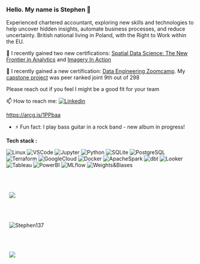 ### Hello. My name is Stephen 👋
Experienced chartered accountant, exploring new skills and technologies to help uncover hidden insights, automate business processes, and reduce uncertainty. British national living in Poland, with the Right to Work within the EU.

🔭 I recently gained two new certifications: [Spatial Data Science: The New Frontier in Analytics](https://www.esri.com/training/TrainingRecord/Certificate/sjb137/64f442d7532b353002b12f6e/-120) and [Imagery In Action](https://www.esri.com/training/TrainingRecord/Certificate/sjb137/64f46df0532b353002b2e5f8/-120)

🔭 I recently gained a new certification: [Data Engineering Zoomcamp](https://certificate.datatalks.club/dezoomcamp/2023/f41bd5e614a2621152ee9c4355571dd1c0d0c8d3.pdf). My [capstone project](https://github.com/Stephen137/de_zoomcamp_project) was peer ranked joint 9th out of 298


Please reach out if you feel I might be a good fit for your team

📫 How to reach me: <a href="https://www.linkedin.com/in/sjbarrie/">
  <img
    alt="Linkedin"
    src="https://img.shields.io/badge/linkedin-0077B5?logo=linkedin&logoColor=white&style=flat"
  />
</a>

https://arcg.is/1PPbaa


- ⚡ Fun fact: I play bass guitar in a rock band - new album in progress!   


**Tech stack :** 
<p>
  <img alt="Linux" src="https://img.shields.io/badge/Linux-FCC624?style=for-the-badge&logo=Linux&logoColor=white&style=flat" />
  <img alt="VSCode" src="https://img.shields.io/badge/VisualStudioCode-007ACC?style=for-the-badge&logo=VSCode&logoColor=white&style=flat" />
  <img alt="Jupyter" src="https://img.shields.io/badge/Jupyter-F37626?style=for-the-badge&logo=Jupyter&logoColor=white&style=flat" />
  <img alt="Python" src="https://img.shields.io/badge/Python-3776AB?style=for-the-badge&logo=python&logoColor=white&style=flat" /> 
  <img alt="SQLite" src="https://img.shields.io/badge/SQLite-003B57?style=for-the-badge&logo=SQLite&logoColor=white&style=flat" /> 
  <img alt="PostgreSQL" src="https://img.shields.io/badge/PostgreSQL-4169E1?style=for-the-badge&logo=PostgreSQLe&logoColor=white&style=flat" /> 
  <img alt="Terraform" src="https://img.shields.io/badge/Terraform-7B42BC?style=for-the-badge&logo=Terraform&logoColor=white&style=flat" />
  <img alt="GoogleCloud" src="https://img.shields.io/badge/GoogleCloud-4285F4?style=for-the-badge&logo=python&logoColor=white&style=flat" /> 
  <img alt="Docker" src="https://img.shields.io/badge/Docker-2496ED?style=for-the-badge&logo=Docker&logoColor=white&style=flat" /> 
  <img alt="ApacheSpark" src="https://img.shields.io/badge/ApacheSpark-E25A1C?style=for-the-badge&logo=ApacheSpark&logoColor=white&style=flat" /> 
  <img alt="dbt" src="https://img.shields.io/badge/dbt-FF694B?style=for-the-badge&logo=dbt&logoColor=white&style=flat" /> 
  <img alt="Looker" src="https://img.shields.io/badge/Looker-4285F4?style=for-the-badge&logo=Looker&logoColor=white&style=flat" /> 
  <img alt="Tableau" src="https://img.shields.io/badge/Tableau-E97627?style=for-the-badge&logo=Tableau&logoColor=white&style=flat" /> 
  <img alt="PowerBI" src="https://img.shields.io/badge/PowerBI-F2C811?style=for-the-badge&logo=Power-BI&logoColor=white&style=flat" />
  <img alt="MLflow" src="https://img.shields.io/badge/MLflow-0194E2?style=for-the-badge&logo=MLflow&logoColor=white&style=flat" /> 
  <img alt="Weights&Biases" src="https://img.shields.io/badge/Weights&Biases-FFBE00?style=for-the-badge&logo=Weights&Biases&logoColor=white&style=flat" /> 
  
     
<br><br>    
<div align="left">
 <div>
   <p>&nbsp;
      <img align="center" src="https://github-readme-stats.vercel.app/api/top-langs/?username=Stephen137&layout=compact" />
   </p>
  </div>
 </div>
          
<br><br>
<div align="left">
 <div>
   <p>&nbsp;
     <img align="center" src="https://github-readme-streak-stats.herokuapp.com?user=Stephen137&theme=default&date_format=M%20j%5B%2C%20Y%5D" alt="Stephen137" />
   </p>
  </div>
 </div>


<br><br>
<div align="left">
 <div>
   <p>&nbsp;
      <img src="https://github-readme-stats.vercel.app/api?username=Stephen137&count_private=true&theme=default&show_icons=true" />
    </p>
   </div>
 </div>


